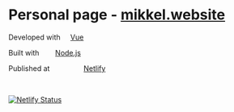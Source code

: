 # Personal page - [mikkel.website](https://mikkel.website)

Developed with <a href="https://vuejs.org/"><img src="https://vuejs.org/images/icons/favicon-16x16.png" width="12" height="12"></a> [Vue](https://vuejs.org/)

Built with &nbsp;&nbsp;&nbsp;<a href="https://nodejs.org/"><img src="https://nodejs.org/static/favicon.png" width="12" height="12"></a> [Node.js](https://nodejs.org/)

Published at &nbsp; &nbsp; &nbsp; &nbsp;  &nbsp; &nbsp;  <a href="https://www.netlify.com/"><img src="https://www.netlify.com/img/global/favicon/favicon-32x32.png" width="12" height="12"></a> [Netlify](https://www.netlify.com/)

<br/>

[![Netlify Status](https://api.netlify.com/api/v1/badges/3c458511-bc27-4579-88a8-1835bed763e0/deploy-status)](https://app.netlify.com/sites/ecstatic-archimedes-c066b3/deploys)
